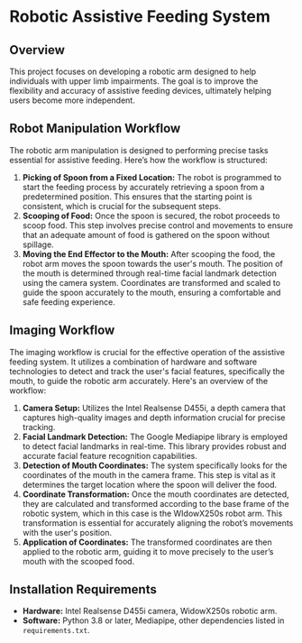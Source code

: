 # Robotic Assistive Feeding System

## Overview
This project focuses on developing a robotic arm designed to help individuals with upper limb impairments. 
The goal is to improve the flexibility and accuracy of assistive feeding devices, ultimately helping users become more independent.

## Robot Manipulation Workflow
The robotic arm manipulation is designed to performing precise tasks essential for assistive feeding. Here’s how the workflow is structured:

1. **Picking of Spoon from a Fixed Location:** The robot is programmed to start the feeding process by accurately retrieving a spoon from a predetermined position. This ensures that the starting point is consistent, which is crucial for the subsequent steps.
2. **Scooping of Food:** Once the spoon is secured, the robot proceeds to scoop food. This step involves precise control and movements to ensure that an adequate amount of food is gathered on the spoon without spillage.
3. **Moving the End Effector to the Mouth:** After scooping the food, the robot arm moves the spoon towards the user's mouth. The position of the mouth is determined through real-time facial landmark detection using the camera system. Coordinates are transformed and scaled to guide the spoon accurately to the mouth, ensuring a comfortable and safe feeding experience.

## Imaging Workflow
The imaging workflow is crucial for the effective operation of the assistive feeding system. It utilizes a combination of hardware and software technologies to detect and track the user's facial features, specifically the mouth, to guide the robotic arm accurately. Here's an overview of the workflow:

1. **Camera Setup:** Utilizes the Intel Realsense D455i, a depth camera that captures high-quality images and depth information crucial for precise tracking.
2. **Facial Landmark Detection:** The Google Mediapipe library is employed to detect facial landmarks in real-time. This library provides robust and accurate facial feature recognition capabilities.
3. **Detection of Mouth Coordinates:** The system specifically looks for the coordinates of the mouth in the camera frame. This step is vital as it determines the target location where the spoon will deliver the food.
4. **Coordinate Transformation:** Once the mouth coordinates are detected, they are calculated and transformed according to the base frame of the robotic system, which in this case is the WIdowX250s robot arm. This transformation is essential for accurately aligning the robot’s movements with the user's position.
5. **Application of Coordinates:** The transformed coordinates are then applied to the robotic arm, guiding it to move precisely to the user’s mouth with the scooped food.

## Installation Requirements
- **Hardware:** Intel Realsense D455i camera, WidowX250s robotic arm.
- **Software:** Python 3.8 or later, Mediapipe, other dependencies listed in `requirements.txt`.
